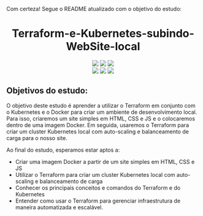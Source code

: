 Com certeza! Segue o README atualizado com o objetivo do estudo:

<html>
  <h1 align="center">Terraform-e-Kubernetes-subindo-WebSite-local</h1>
  <p align="center">
    <a href="https://www.terraform.io/"><img src="https://img.shields.io/badge/Terraform-0.15.5-blueviolet.svg"></a>
    <a href="https://kubernetes.io/"><img src="https://img.shields.io/badge/Kubernetes-1.22.1-blue.svg"></a>
    <a href="https://www.docker.com/"><img src="https://img.shields.io/badge/Docker-20.10.8-blue.svg"></a>
    <br>
    <img src="https://img.icons8.com/color/48/000000/html-5--v1.png"/>
    <img src="https://img.icons8.com/color/48/000000/css3.png"/>
    <img src="https://img.icons8.com/color/48/000000/javascript--v1.png"/>
  </p>
  <h2>Objetivos do estudo:</h2>
  <p>O objetivo deste estudo é aprender a utilizar o Terraform em conjunto com o Kubernetes e o Docker para criar um ambiente de desenvolvimento local. Para isso, criaremos um site simples em HTML, CSS e JS e o colocaremos dentro de uma imagem Docker. Em seguida, usaremos o Terraform para criar um cluster Kubernetes local com auto-scaling e balanceamento de carga para o nosso site.</p>
  <p>Ao final do estudo, esperamos estar aptos a:</p>
  <ul>
    <li>Criar uma imagem Docker a partir de um site simples em HTML, CSS e JS</li>
    <li>Utilizar o Terraform para criar um cluster Kubernetes local com auto-scaling e balanceamento de carga</li>
    <li>Conhecer os principais conceitos e comandos do Terraform e do Kubernetes</li>
    <li>Entender como usar o Terraform para gerenciar infraestrutura de maneira automatizada e escalável.</li>
  </ul>
</html>
